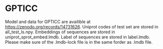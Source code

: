 # GPTICC
Model and data for GPTICC are availible at https://zenodo.org/records/14731626.
Uniprot codes of test set are stored in all_test_ls.npy.
Embeddings of sequences are stored in uniprot_sprot_embed.lmdb.
Label of sequences are stored in label.lmdb.
Please make sure of the .lmdb-lock file is in the same forder as .lmdb file.
